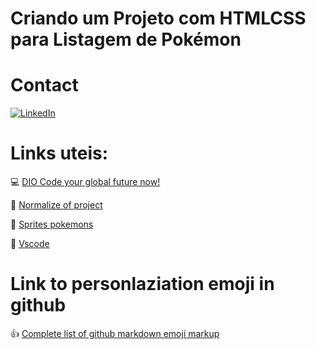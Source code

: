 # Criando um Projeto com HTMLCSS para Listagem de Pokémon

# Contact
[![LinkedIn](https://img.shields.io/badge/LinkedIn-%230077B5.svg?logo=linkedin&logoColor=white)](https://www.linkedin.com/in/daniel-kremes-94919227b/)

# Links uteis:
💻 [DIO Code your global future now!](https://www.dio.me/)

🔗 [Normalize of project](https://cdnjs.com/libraries/normalize)

🔗 [Sprites pokemons](https://github.com/sashafirsov/pokeapi-sprites/tree/master)

🔗 [Vscode](https://code.visualstudio.com/)

# Link to personlaziation emoji in github
👍 [Complete list of github markdown emoji markup](https://gist.github.com/rxaviers/7360908)
